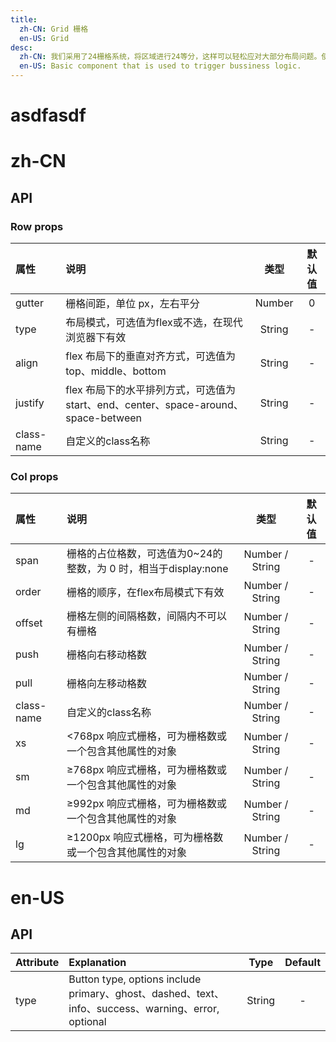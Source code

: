 ```yaml
---
title:
  zh-CN: Grid 栅格
  en-US: Grid
desc:
  zh-CN: 我们采用了24栅格系统，将区域进行24等分，这样可以轻松应对大部分布局问题。使用栅格系统进行网页布局，可以使页面排版美观、舒适。
  en-US: Basic component that is used to trigger bussiness logic.
---
```


# asdfasdf

# zh-CN

## API


### Row props

| 属性         | 说明                                                              |   类型   | 默认值 |
| :--------- | :-------------------------------------------------------------- | :----: | :-: |
| gutter     | 栅格间距，单位 px，左右平分                                                 | Number |  0  |
| type       | 布局模式，可选值为flex或不选，在现代浏览器下有效                                      | String |  -  |
| align      | flex 布局下的垂直对齐方式，可选值为top、middle、bottom                           | String |  -  |
| justify    | flex 布局下的水平排列方式，可选值为start、end、center、space-around、space-between | String |  -  |
| class-name | 自定义的class名称                                                     | String |  -  |

### Col props

| 属性         | 说明                                        |        类型       | 默认值 |
| :--------- | :---------------------------------------- | :-------------: | :-: |
| span       | 栅格的占位格数，可选值为0~24的整数，为 0 时，相当于display:none | Number / String |  -  |
| order      | 栅格的顺序，在flex布局模式下有效                        | Number / String |  -  |
| offset     | 栅格左侧的间隔格数，间隔内不可以有栅格                       | Number / String |  -  |
| push       | 栅格向右移动格数                                  | Number / String |  -  |
| pull       | 栅格向左移动格数                                  | Number / String |  -  |
| class-name | 自定义的class名称                               | Number / String |  -  |
| xs         | &lt;768px 响应式栅格，可为栅格数或一个包含其他属性的对象         | Number / String |  -  |
| sm         | ≥768px 响应式栅格，可为栅格数或一个包含其他属性的对象            | Number / String |  -  |
| md         | ≥992px 响应式栅格，可为栅格数或一个包含其他属性的对象            | Number / String |  -  |
| lg         | ≥1200px 响应式栅格，可为栅格数或一个包含其他属性的对象           | Number / String |  -  |

# en-US

## API

| Attribute | Explanation                                                                                 |  Type  | Default |
| :-------- | :------------------------------------------------------------------------------------------ | :----: | :-----: |
| type      | Button type, options include primary、ghost、dashed、text、info、success、warning、error, optional | String |    -    |
